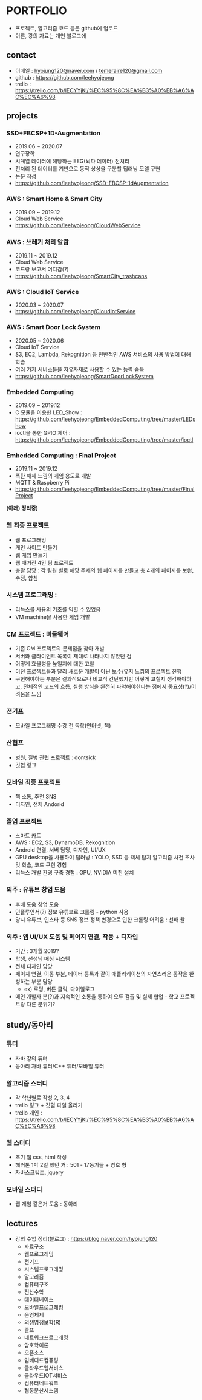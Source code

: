 # PORTFOLIO
- 프로젝트, 알고리즘 코드 등은 github에 업로드 
- 이론, 강의 자료는 개인 블로그에 

## contact
- 이메일 : hyojung120@naver.com / temeraire120@gmail.com
- github : https://github.com/leehyojeong
- trello : https://trello.com/b/lECYYjKl/%EC%95%8C%EA%B3%A0%EB%A6%AC%EC%A6%98

## projects
### SSD+FBCSP+1D-Augmentation 
- 2019.06 ~ 2020.07
- 연구장학
- 시계열 데이터에 해당하는 EEG(뇌파 데이터) 전처리
- 전처리 된 데이터를 기반으로 동작 상상을 구분할 딥러닝 모델 구현
- 논문 작성
- https://github.com/leehyojeong/SSD-FBCSP-1dAugmentation
### AWS : Smart Home & Smart City
- 2019.09 ~ 2019.12
- Cloud Web Service
- https://github.com/leehyojeong/CloudWebService
### AWS : 쓰레기 처리 알람
- 2019.11 ~ 2019.12
- Cloud Web Service
- 코드랑 보고서 어디감(?)
- https://github.com/leehyojeong/SmartCity_trashcans
### AWS : Cloud IoT Service
- 2020.03 ~ 2020.07
- https://github.com/leehyojeong/CloudIotService
### AWS : Smart Door Lock System
- 2020.05 ~ 2020.06
- Cloud IoT Service
- S3, EC2, Lambda, Rekognition 등 전반적인 AWS 서비스의 사용 방법에 대해 학습
- 여러 가지 서비스들을 자유자재로 사용할 수 있는 능력 습득
- https://github.com/leehyojeong/SmartDoorLockSystem
### Embedded Computing 
- 2019.09 ~ 2019.12
- C 모듈을 이용한 LED_Show : https://github.com/leehyojeong/EmbeddedComputing/tree/master/LEDshow
- ioctl을 통한 GPIO 제어 : https://github.com/leehyojeong/EmbeddedComputing/tree/master/ioctl
### Embedded Computing : Final Project 
- 2019.11 ~ 2019.12
- 폭탄 해제 느낌의 게임 용도로 개발 
- MQTT & Raspberry Pi
- https://github.com/leehyojeong/EmbeddedComputing/tree/master/FinalProject

__(아래) 정리중)__
### 웹 최종 프로젝트 
- 웹 프로그래밍
- 개인 사이트 만들기 
- 웹 게임 만들기 
- 웹 매거진 4인 팀 프로젝트 
- 총괄 담당 : 각 팀원 별로 해당 주제의 웹 페이지를 만들고 총 4개의 페이지를 보완, 수정, 합침 
### 시스템 프로그래밍 : 
- 리눅스를 사용의 기초를 익힐 수 있었음 
- VM machine을 사용한 게임 개발
### CM 프로젝트 : 미들웨어 
- 기존 CM 프로젝트의 문제점을 찾아 개발 
- 서버와 클라이언트 목록이 제대로 나타나지 않았던 점
- 어떻게 효율성을 높일지에 대한 고찰
- 이전 프로젝트들과 달리 새로운 개발이 아닌 보수/유지 느낌의 프로젝트 진행
- 구현해야하는 부분은 결과적으로나 비교적 간단했지만 어떻게 고칠지 생각해야하고, 전체적인 코드의 흐름, 실행 방식을 완전히 파악해야한다는 점에서 중요성(?)/어려움을 느낌
### 전기프
- 모바일 프로그래밍 수강 전 독학(인터넷, 책)
### 산협프
- 병원, 질병 관련 프로젝트 : dontsick
- 깃헙 링크
### 모바일 최종 프로젝트 
- 책 소통, 추천 SNS
- 디자인, 전체 Andorid
### 졸업 프로젝트 
- 스마트 카트
- AWS : EC2, S3, DynamoDB, Rekognition
- Android 연결, 서버 담당, 디자인, UI/UX
- GPU desktop을 사용하여 딥러닝 : YOLO, SSD 등 객체 탐지 알고리즘 사전 조사 및 학습, 코드 구현 경험
- 리눅스 개발 환경 구축 경험 : GPU, NVIDIA 미친 설치 
### 외주 : 유튜브 창업 도움
- 후배 도움 창업 도움 
- 인플루언서(?) 정보 유튜브로 크롤링 - python 사용
- 당시 유튜브, 인스타 등 SNS 정보 정책 변경으로 인한 크롤링 어려움 : 선배 왈
### 외주 : 앱 UI/UX 도움 및 페이지 연결, 작동 + 디자인
- 기간 : 3개월 2019? 
- 학생, 선생님 매칭 시스템 
- 전체 디자인 담당
- 페이지 연결, 이동 부분, 데이터 등록과 같이 애플리케이션의 자연스러운 동작을 완성하는 부분 담당
  - ex) 로딩, 버튼 클릭, 다이얼로그
- 메인 개발자 분(?)과 지속적인 소통을 통하여 오류 검출 및 실제 협업 - 학교 프로젝트랑 다른 분위기?

## study/동아리
### 튜터 
- 자바 강의 튜터 
- 동아리 자바 튜터/C++ 튜터/모바일 튜터
### 알고리즘 스터디
- 각 학년별로 작성 2, 3, 4
- trello 링크 + 깃험 파일 올리기 
- trello 개인 : https://trello.com/b/lECYYjKl/%EC%95%8C%EA%B3%A0%EB%A6%AC%EC%A6%98
### 웹 스터디
- 초기 웹 css, html 작성 
- 해커톤 1박 2일 했던 거 : 501 - 17동기들 + 영호 형
- 자바스크립트, jquery
### 모바일 스터디
- 웹 게임 같은거 도움 : 동아리 

## lectures
- 강의 수업 정리(블로그) : https://blog.naver.com/hyojung120
  - 자료구조
  - 웹프로그래밍
  - 전기프
  - 시스템프로그래밍
  - 알고리즘
  - 컴퓨터구조
  - 전산수학
  - 데이터베이스
  - 모바일프로그래밍
  - 운영체제
  - 의생명정보학(R)
  - 졸프 
  - 네트워크프로그래밍
  - 암호학이론
  - 오픈소스
  - 임베디드컴퓨팅
  - 클라우드웹서비스
  - 클라우드IOT서비스
  - 컴퓨터네트워크
  - 협동분산시스템
